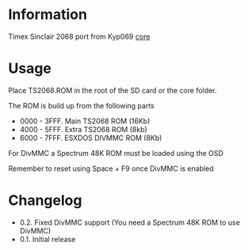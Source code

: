 # Information

Timex Sinclair 2068 port from Kyp069 [core](https://github.com/Kyp069/ts2068)

# Usage

Place TS2068.ROM in the root of the SD card or the core folder.

The ROM is build up from the following parts
- 0000 - 3FFF. Main TS2068 ROM (16Kb)
- 4000 - 5FFF. Extra TS2068 ROM (8kb)
- 6000 - 7FFF. ESXDOS DIVMMC ROM (8Kb)
 
For DivMMC a Spectrum 48K ROM must be loaded using the OSD

Remember to reset using Space + F9 once DivMMC is enabled

# Changelog

- 0.2. Fixed DivMMC support (You need a Spectrum 48K ROM to use DivMMC)
- 0.1. Initial release

